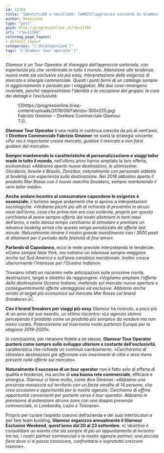 ```yaml
---
id: 11784
title: "Identit\xE0 e novit\xE0: l&#8217;approccio vincente di Glamour Tour Operator"
author: Redazione
type: "post"
guid: http://progressonline.it/?p=11784
url: "/?p=11784"
colormag_page_layout:
- default_layout
categories: "['Uncategorized']"
tags: "['Glamour tour operator']"
---
```


*Glamour è un Tour Operator di Viareggio dall’approccio sartoriale, con esperienza più che ventennale in tutto il mondo. Attenzione alle tendenze, nuove mete sia esclusive sia più easy, interpretazione delle esigenze di mercato e sinergia commerciale. Questi i punti fermi di un catalogo sempre in aggiornamento e pensato per i viaggiatori. Ma due cose rimangono invariate, perché rappresentano l’identità e la vocazione del gruppo: la cura dei dettagli e l’esclusività.*

<figure aria-describedby="caption-attachment-11785" class="wp-caption alignleft" id="attachment_11785" style="width: 350px">![](https://progressonline.it/wp-content/uploads/2019/09/Fabrizio-300x225.jpg)<figcaption class="wp-caption-text" id="caption-attachment-11785">Fabrizio Gmeiner – Direttore Commerciale Glamour T.O.</figcaption></figure>

**Glamour Tour Operator** è una realtà in continua crescita da più di vent’anni, il **Direttore Commerciale Fabrizio Gmeiner** ne svela la strategia vincente: «*Per noi è importante creare mercato, guidare il mercato e non farsi guidare dal mercato*».

**Sempre mantenendo le caratteristiche di personalizzazione e viaggi tailor made in tutto il mondo**, nell’ultimo anno hanno ampliato la loro offerta, evolvendosi: «*Abbiamo aperto nuove destinazioni, le ultimissime: Giordania, Israele e Brasile, Zanzibar, naturalmente con personale addetto al booking con esperienza sulla destinazione. Nel 2018 abbiamo aperto il prodotto Mar Rosso con il nuovo marchio Sneakers, sempre mantenendo il vero tailor made*».

**Anche andare incontro al consumatore capendone le esigenze è essenziale**; il turismo segue andamenti che si aprono a interpretazioni sociologiche: «*Vediamo picchi più alti di richiesta di preventivi in alcuni mesi dell’anno, cosa che prima non era così evidente, proprio per questo cerchiamo di avere sempre offerte dai nostri allotment in tanti mesi dell’anno, e nello stesso tempo cerchiamo di stimolare e premiare un advance booking senza che questo venga penalizzato da offerte last minute. Naturalmente rimane il nostro grande investimento con i 3500 posti di allotment per il periodo delle festività di fine anno*».

**Parlando di Capodanno**, ecco le mete previste interpretando le tendenze: «*Come sempre New York, ma notiamo un interesse sempre maggiore anche sul Sud America e sull’area caraibica meridionale. Inoltre cresce ulteriormente l’interesse per l’Oceano Indiano*».

Troviamo infatti un riscontro nelle anticipazioni sulle prossime novità, destinazioni, target e obiettivi da raggiungere: «*Vogliamo ampliare l’offerta della destinazione Oceano Indiano, mettendo sul mercato nuove aperture e conseguentemente offerte vantaggiose ed esclusive. Abbiamo anche mirato al target più economico sul mercato Mar Rosso col brand Sneakers*».![](https://progressonline.it/wp-content/uploads/2018/10/glamour-logo-2-300x183.jpg)

**Con il brand Sneakers per viaggi più easy** Glamour ha ricevuto, a poco più di un anno dal suo esordio, un ottimo riscontro: «*Le agenzie stanno percependo il prodotto come un prodotto più semplice da vendere ma non meno curato. Potenzieremo ed inseriremo molte partenze Europa per la stagione 2019-2020*».

In conclusione, per rimanere fedele a se stesso, **Glamour Tour Operator punterà come sempre sullo sviluppo ulteriore e costante dell’esclusività**, caratteristica che richiede un continuo cambiamento. «*Cercheremo di stimolare destinazioni già affermate con inserimenti di città e aree meno presenti nelle offerte sul mercato*».

**Naturalmente il successo di un tour operator** non è fatto solo di offerta di qualità e tendenze, ma anche di **una buona rete commerciale**, efficace e sinergica. Glamour ci tiene molto, come dice Gmeiner: «*Abbiamo una presenza massiccia sul territorio con un forza vendite di 14 persone, che crea occasioni e opportunità per le nostre agenzie. Cerchiamo di offrire opportunità convenienti per portarle verso il tour operator. Abbiamo in previsione di potenziare alcune zone con una doppia presenza commerciale, in Lombardia, Lazio e Toscana*».

Proprio per curare l’aspetto coesivo dell’azienda e dei suoi interlocutori e per fare team building, **Glamour organizza annualmente il Glamour Exclusive Weekend**, **quest’anno dal 20 al 23 settembre**. «*L’obiettivo è consolidare un evento che sia sempre di più un appuntamento di incontro tra noi, i nostri partner commerciali e le nostre agenzie partner: una piccola fiera dove ci si possa conoscere, confrontarsi e sopratutto crescere insieme*».